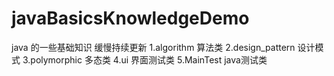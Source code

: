 # javaBasicsKnowledgeDemo
java 的一些基础知识 缓慢持续更新
1.algorithm 算法类
2.design_pattern 设计模式
3.polymorphic 多态类
4.ui 界面测试类
5.MainTest java测试类
